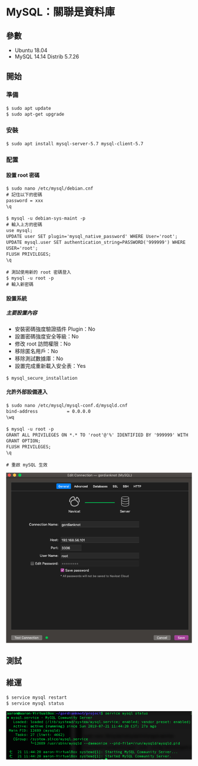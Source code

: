 # MySQL：關聯是資料庫

## 參數
- Ubuntu 18.04
- MySQL 14.14 Distrib 5.7.26

## 開始

### 準備
```
$ sudo apt update
$ sudo apt-get upgrade
```

### 安裝
`$ sudo apt install mysql-server-5.7 mysql-client-5.7`

### 配置

#### 設置 root 密碼
```
$ sudo nano /etc/mysql/debian.cnf
# 記住以下的密碼
password = xxx
\q

$ mysql -u debian-sys-maint -p
# 輸入上方的密碼
use mysql;
UPDATE user SET plugin='mysql_native_password' WHERE User='root';
UPDATE mysql.user SET authentication_string=PASSWORD('999999') WHERE USER='root';
FLUSH PRIVILEGES;
\q

# 測試使用新的 root 密碼登入
$ mysql -u root -p
# 輸入新密碼
```

#### 設置系統
##### 主要設置內容
- 安裝密碼強度驗證插件 Plugin：No
- 設置密碼強度安全等級：No
- 修改 root 訪問權限：No
- 移除匿名用戶：No
- 移除測試數據庫：No
- 設置完成重新載入安全表：Yes

`$ mysql_secure_installation`

#### 允許外部設備連入
```
$ sudo nano /etc/mysql/mysql-conf.d/mysqld.cnf
bind-address           = 0.0.0.0
\wq

$ mysql -u root -p
GRANT ALL PRIVILEGES ON *.* TO 'root'@'%' IDENTIFIED BY '999999' WITH GRANT OPTION;
FLUSH PRIVILEGES;
\q

# 重啟 mySQL 生效
```
![48428768482a615261b0e2c74ab6c553](imgs/23ED204F-021D-4CE1-BF1E-DE9CB56DDB4A.png)

## 測試

## 維運
```
$ service mysql restart
$ service mysql status
```
![aca3f69bc7ecd656648b6605ad6d8f31](imgs/5208A7D5-BF80-455E-BF47-1B8765B49909.png)




